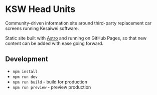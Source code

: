 # KSW Head Units

Community-driven information site around third-party replacement car screens running Kesaiwei software.

Static site built with [Astro](https://astro.build/) and running on GitHub Pages, so that new content can be added with ease going forward.

## Development
- `npm install`
- `npm run dev`
- `npm run build` - build for production
- `npm run preview` - preview production
